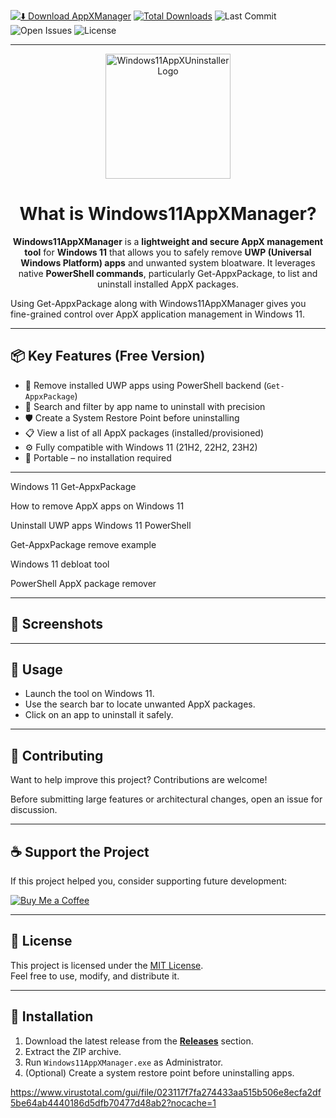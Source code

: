 [![⬇️ Download AppXManager](https://img.shields.io/badge/Download-AppXManager-blue?logo=windows)](https://github.com/BarTechIT/Windows11AppXManager/releases/tag/windows11appxmanagerinstaller)
[![Total Downloads](https://img.shields.io/github/downloads/BarTechIT/Windows11AppXManager/total?label=Total%20Downloads)](https://github.com/BarTechIT/Windows11AppXManager/releases)
![Last Commit](https://img.shields.io/github/last-commit/BarTechIT/Windows11AppXManager?label=Last%20Commit)
![Open Issues](https://img.shields.io/github/issues/BarTechIT/Windows11AppXManager?label=Open%20Issues)
![License](https://img.shields.io/github/license/BarTechIT/Windows11AppXManager?label=License)


---
<div align="center">

  <img src="https://i.ibb.co/n88npCw4/011533-1.png" alt="Windows11AppXUninstaller Logo" width="200" />

  <h1>What is Windows11AppXManager?</h1>

 <b>Windows11AppXManager</b> is a <b>lightweight and secure AppX management tool</b> for <b>Windows 11</b> that allows you to safely remove <b>UWP (Universal Windows Platform) apps</b> and unwanted system bloatware. It leverages native <b>PowerShell commands</b>, particularly Get-AppxPackage, to list and uninstall installed AppX packages.
 
</div>


Using Get-AppxPackage along with Windows11AppXManager gives you fine-grained control over AppX application management in Windows 11.


---

## 📦 Key Features (Free Version)

- 🧼 Remove installed UWP apps using PowerShell backend (`Get-AppxPackage`)
- 🔎 Search and filter by app name to uninstall with precision
- 🛡️ Create a System Restore Point before uninstalling
- 📋 View a list of all AppX packages (installed/provisioned)
- ⚙️ Fully compatible with Windows 11 (21H2, 22H2, 23H2)
- 🧳 Portable – no installation required

---

Windows 11 Get-AppxPackage

How to remove AppX apps on Windows 11

Uninstall UWP apps Windows 11 PowerShell

Get-AppxPackage remove example

Windows 11 debloat tool

PowerShell AppX package remover

----

## 📸 Screenshots

> 


---

## 🚀 Usage

- Launch the tool on Windows 11.
- Use the search bar to locate unwanted AppX packages.
- Click on an app to uninstall it safely.


---

## 🤝 Contributing

Want to help improve this project? Contributions are welcome!

Before submitting large features or architectural changes, open an issue for discussion.

---

## ☕ Support the Project

If this project helped you, consider supporting future development:

[![Buy Me a Coffee](https://i.ibb.co/609NbjC2/donate.png)](https://buymeacoffee.com/bartechpro)

---


## 📄 License

This project is licensed under the [MIT License](LICENSE).  
Feel free to use, modify, and distribute it.

---

## 🔧 Installation

1. Download the latest release from the [**Releases**](https://github.com/BarTechIT/Windows11AppXManager/releases/tag/windows11appxmanagerinstaller) section.
2. Extract the ZIP archive.
3. Run `Windows11AppXManager.exe` as Administrator.
4. (Optional) Create a system restore point before uninstalling apps.


https://www.virustotal.com/gui/file/023117f7fa274433aa515b506e8ecfa2df5be64ab4440186d5dfb70477d48ab2?nocache=1





